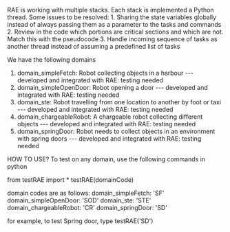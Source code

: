 RAE is working with multiple stacks. Each stack is implemented a Python thread.
Some issues to be resolved:
    1. Sharing the state variables globally instead of always passing them as a parameter to the tasks and commands
    2. Review in the code which portions are critical sections and which are not. Match this with the pseudocode
    3. Handle incoming sequence of tasks as another thread instead of assuming a predefined list of tasks

We have the following domains

1. domain_simpleFetch: Robot collecting objects in a harbour
   --- developed and integrated with RAE: testing needed
2. domain_simpleOpenDoor: Robot opening a door
   --- developed and integrated with RAE: testing needed
3. domain_ste: Robot travelling from one location to another by foot or taxi
   --- developed and integrated with RAE: testing needed
4. domain_chargeableRobot: A chargeable robot collecting different objects
   --- developed and integrated with RAE: testing needed
5. domain_springDoor: Robot needs to collect objects in an environment with spring doors
   --- developed and integrated with RAE: testing needed

HOW TO USE?
To test on any domain, use the following commands in python

from testRAE import *
testRAE(domainCode)

domain codes are as follows:
domain_simpleFetch: 'SF'
domain_simpleOpenDoor: 'SOD'
domain_ste: 'STE'
domain_chargeableRobot: 'CR'
domain_springDoor: 'SD'

for example, to test Spring door, type
testRAE('SD')